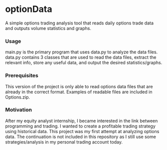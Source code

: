 # optionData

A simple options trading analysis tool that reads daily options trade data and outputs volume statistics and graphs.

### Usage

main.py is the primary program that uses data.py to analyze the data files.
data.py contains 3 classes that are used to read the data files, extract the relevant info, store any useful data, and output the desired statistics/graphs.

### Prerequisites

This version of the project is only able to read options data files that are already in the correct format. 
Examples of readable files are included in Options.zip.

### Motivation

After my equity analyst internship, I became interested in the link between programming and trading. I wanted to create a profitable trading strategy using historical data. This project was my first attempt at analyzing options data. The continuation is not included in this repository as I still use some strategies/analysis in my personal trading account today.

